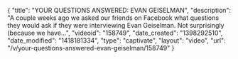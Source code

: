 {
    "title": "YOUR QUESTIONS ANSWERED: EVAN GEISELMAN",
    "description": "A couple weeks ago we asked our friends on Facebook what questions they would ask if they were interviewing Evan Geiselman. Not surprisingly (because we have...",
    "videoid": "158749",
    "date_created": "1398292510",
    "date_modified": "1418181334",
    "type": "captivate",
    "layout": "video",
    "url": "\/v\/your-questions-answered-evan-geiselman\/158749"
}